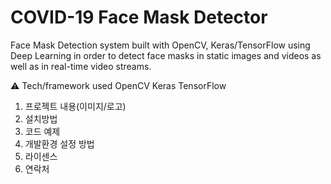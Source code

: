 # COVID-19 Face Mask Detector
Face Mask Detection system built with OpenCV, Keras/TensorFlow using Deep Learning in order to detect face masks in static images and videos as well as in real-time video streams.

⚠️ Tech/framework used
OpenCV
Keras
TensorFlow

1. 프로젝트 내용(이미지/로고)
2. 설치방법
3. 코드 예제
4. 개발환경 설정 방법
5. 라이센스
6. 연락처
